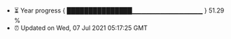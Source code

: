 - ⏳ Year progress { ███████████████▁▁▁▁▁▁▁▁▁▁▁▁▁▁▁ } 51.29 %
- ⏰ Updated on Wed, 07 Jul 2021 05:17:25 GMT

